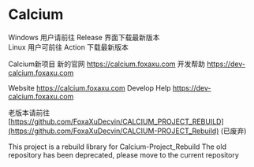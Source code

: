 # Calcium
Windows 用户请前往 Release 界面下载最新版本     
Linux 用户可前往 Action 下载最新版本     

Calcium新项目
新的官网       https://calcium.foxaxu.com
开发帮助       https://dev-calcium.foxaxu.com

Website         https://calcium.foxaxu.com
Develop Help    https://dev-calcium.foxaxu.com

老版本请前往   [https://github.com/FoxaXuDecvin/CALCIUM_PROJECT_REBUILD](https://github.com/FoxaXuDecvin/CALCIUM-PROJECT_Rebuild)  (已废弃)

This project is a rebuild library for Calcium-Project_Rebuild
The old repository has been deprecated, please move to the current repository
